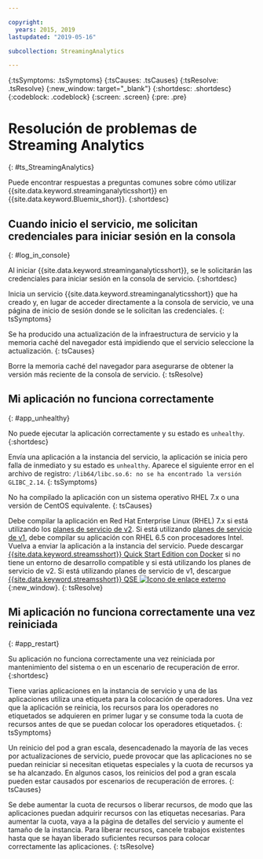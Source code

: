 ```yaml
---

copyright:
  years: 2015, 2019
lastupdated: "2019-05-16"

subcollection: StreamingAnalytics

---
```


<!-- Attribute definitions -->
{:tsSymptoms: .tsSymptoms}
{:tsCauses: .tsCauses}
{:tsResolve: .tsResolve}
{:new_window: target="_blank"}
{:shortdesc: .shortdesc}
{:codeblock: .codeblock}
{:screen: .screen}
{:pre: .pre}

# Resolución de problemas de Streaming Analytics
{: #ts_StreamingAnalytics}

Puede encontrar respuestas a preguntas comunes sobre cómo utilizar {{site.data.keyword.streaminganalyticsshort}} en {{site.data.keyword.Bluemix_short}}.
{:shortdesc}

## Cuando inicio el servicio, me solicitan credenciales para iniciar sesión en la consola
{: #log_in_console}

Al iniciar {{site.data.keyword.streaminganalyticsshort}}, se le solicitarán las credenciales para iniciar sesión en la consola de servicio.
{:shortdesc}

Inicia un servicio {{site.data.keyword.streaminganalyticsshort}} que ha creado y, en lugar de acceder directamente a la consola de servicio, ve una página de inicio de sesión donde se le solicitan las credenciales.
{: tsSymptoms}

Se ha producido una actualización de la infraestructura de servicio y la memoria caché del navegador está impidiendo que el servicio seleccione la actualización.
{: tsCauses}

Borre la memoria caché del navegador para asegurarse de obtener la versión más reciente de la consola de servicio.
{: tsResolve}

## Mi aplicación no funciona correctamente
{: #app_unhealthy}

No puede ejecutar la aplicación correctamente y su estado es `unhealthy`.
{:shortdesc}

Envía una aplicación a la instancia del servicio, la aplicación se inicia pero falla de inmediato y su estado es `unhealthy`. Aparece el siguiente error en el archivo de registro: `/lib64/libc.so.6: no se ha encontrado la versión GLIBC_2.14`.
{: tsSymptoms}

No ha compilado la aplicación con un sistema operativo RHEL 7.x o una versión de CentOS equivalente.
{: tsCauses}

Debe compilar la aplicación en Red Hat Enterprise Linux (RHEL) 7.x si está utilizando los [planes de servicio de v2](/docs/services/StreamingAnalytics?topic=StreamingAnalytics-service_plans#service_plans). Si está utilizando [planes de servicio de v1](/docs/services/StreamingAnalytics?topic=StreamingAnalytics-service_plans#service_plans), debe compilar su aplicación con RHEL 6.5 con procesadores Intel. Vuelva a enviar la aplicación a la instancia del servicio. Puede descargar [{{site.data.keyword.streamsshort}} Quick Start Edition con Docker](https://www-01.ibm.com/marketing/iwm/iwm/web/preLogin.do?source=swg-ibmistvi) si no tiene un entorno de desarrollo compatible y si está utilizando los planes de servicio de v2. Si está utilizando planes de servicio de v1, descargue [{{site.data.keyword.streamsshort}} QSE ![Icono de enlace externo](../../icons/launch-glyph.svg "Icono de enlace externo")](http://ibmstreams.github.io/streamsx.documentation/docs/4.3/qse-intro/){:new_window}.
{: tsResolve}

## Mi aplicación no funciona correctamente una vez reiniciada
{: #app_restart}

Su aplicación no funciona correctamente una vez reiniciada por mantenimiento del sistema o en un escenario de recuperación de error.
{:shortdesc}

Tiene varias aplicaciones en la instancia de servicio y una de las aplicaciones utiliza una etiqueta para la colocación de operadores. Una vez que la aplicación se reinicia, los recursos para los operadores no etiquetados se adquieren en primer lugar y se consume toda la cuota de recursos antes de que se puedan colocar los operadores etiquetados.
{: tsSymptoms}

Un reinicio del pod a gran escala, desencadenado la mayoría de las veces por actualizaciones de servicio, puede provocar que las aplicaciones no se puedan reiniciar si necesitan etiquetas especiales y la cuota de recursos ya se ha alcanzado. En algunos casos, los reinicios del pod a gran escala pueden estar causados por escenarios de recuperación de errores.
{: tsCauses}

Se debe aumentar la cuota de recursos o liberar recursos, de modo que las aplicaciones puedan adquirir recursos con las etiquetas necesarias. Para aumentar la cuota, vaya a la página de detalles del servicio y aumente el tamaño de la instancia. Para liberar recursos, cancele trabajos existentes hasta que se hayan liberado suficientes recursos para colocar correctamente las aplicaciones.
{: tsResolve}
